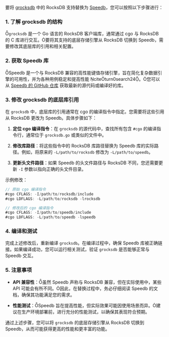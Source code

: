 要将 [grocksdb](https://github.com/linxGnu/grocksdb) 中的 RocksDB 支持替换为 [Speedb](https://github.com/speedb-io/speedb)，您可以按照以下步骤进行：

### 1. 了解 grocksdb 的结构

`grocksdb` 是一个 Go 语言的 RocksDB 客户端库，通常通过 cgo 与 RocksDB 的 C 库进行交互。要将其支持的底层存储引擎从 RocksDB 切换到 Speedb，需要修改其底层库的引用和相关配置。

### 2. 获取 Speedb 库

Speedb 是一个与 RocksDB 兼容的高性能键值存储引擎，旨在简化复杂数据引擎的可用性，并为各种用例稳定和提高性能 citeturn0search24。您可以从 [Speedb 的 GitHub 仓库](https://github.com/speedb-io/speedb) 获取最新的源代码或编译好的库。

### 3. 修改 grocksdb 的底层库引用

在 `grocksdb` 中，底层库的引用通常在 cgo 的编译指令中指定。您需要将这些引用从 RocksDB 更改为 Speedb。具体步骤如下：

1. **定位 cgo 编译指令**：在 `grocksdb` 的源代码中，查找所有包含 `#cgo` 的编译指令行，通常位于 `grocksdb.go` 或类似的文件中。

2. **修改库路径**：将这些指令中的 RocksDB 库路径替换为 Speedb 库的实际路径。例如，将原来的 `-L/path/to/rocksdb` 修改为 `-L/path/to/speedb`。

3. **更新头文件路径**：如果 Speedb 的头文件路径与 RocksDB 不同，您还需要更新 `-I` 参数以指向正确的头文件目录。

示例修改：

```go
// 原始 cgo 编译指令
#cgo CFLAGS: -I/path/to/rocksdb/include
#cgo LDFLAGS: -L/path/to/rocksdb -lrocksdb

// 修改后的 cgo 编译指令
#cgo CFLAGS: -I/path/to/speedb/include
#cgo LDFLAGS: -L/path/to/speedb -lspeedb
```

### 4. 编译和测试

完成上述修改后，重新编译 `grocksdb`。在编译过程中，确保 Speedb 库被正确链接。如果编译成功，您可以运行相关测试，验证 `grocksdb` 是否能够正常与 Speedb 交互。

### 5. 注意事项

- **API 兼容性**：虽然 Speedb 声称与 RocksDB 兼容，但在实际使用中，某些 API 可能会有所不同。因此，在替换过程中，务必仔细阅读 Speedb 的文档，确保其功能满足您的需求。

- **性能测试**：Speedb 旨在提高性能，但实际效果可能因使用场景而异。建议在生产环境部署前，进行充分的性能测试，以确保其表现符合预期。

通过上述步骤，您可以将 `grocksdb` 的底层存储引擎从 RocksDB 切换到 Speedb，从而可能获得更高的性能和更丰富的功能。 